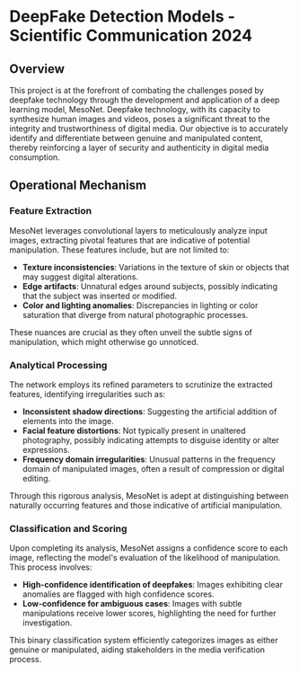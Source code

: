 # DeepFake Detection Models - Scientific Communication 2024

## Overview

This project is at the forefront of combating the challenges posed by deepfake technology through the development and application of a deep learning model, MesoNet. Deepfake technology, with its capacity to synthesize human images and videos, poses a significant threat to the integrity and trustworthiness of digital media. Our objective is to accurately identify and differentiate between genuine and manipulated content, thereby reinforcing a layer of security and authenticity in digital media consumption.

## Operational Mechanism

### Feature Extraction

MesoNet leverages convolutional layers to meticulously analyze input images, extracting pivotal features that are indicative of potential manipulation. These features include, but are not limited to:

- **Texture inconsistencies**: Variations in the texture of skin or objects that may suggest digital alterations.
- **Edge artifacts**: Unnatural edges around subjects, possibly indicating that the subject was inserted or modified.
- **Color and lighting anomalies**: Discrepancies in lighting or color saturation that diverge from natural photographic processes.

These nuances are crucial as they often unveil the subtle signs of manipulation, which might otherwise go unnoticed.

### Analytical Processing

The network employs its refined parameters to scrutinize the extracted features, identifying irregularities such as:

- **Inconsistent shadow directions**: Suggesting the artificial addition of elements into the image.
- **Facial feature distortions**: Not typically present in unaltered photography, possibly indicating attempts to disguise identity or alter expressions.
- **Frequency domain irregularities**: Unusual patterns in the frequency domain of manipulated images, often a result of compression or digital editing.

Through this rigorous analysis, MesoNet is adept at distinguishing between naturally occurring features and those indicative of artificial manipulation.

### Classification and Scoring

Upon completing its analysis, MesoNet assigns a confidence score to each image, reflecting the model's evaluation of the likelihood of manipulation. This process involves:

- **High-confidence identification of deepfakes**: Images exhibiting clear anomalies are flagged with high confidence scores.
- **Low-confidence for ambiguous cases**: Images with subtle manipulations receive lower scores, highlighting the need for further investigation.

This binary classification system efficiently categorizes images as either genuine or manipulated, aiding stakeholders in the media verification process.
